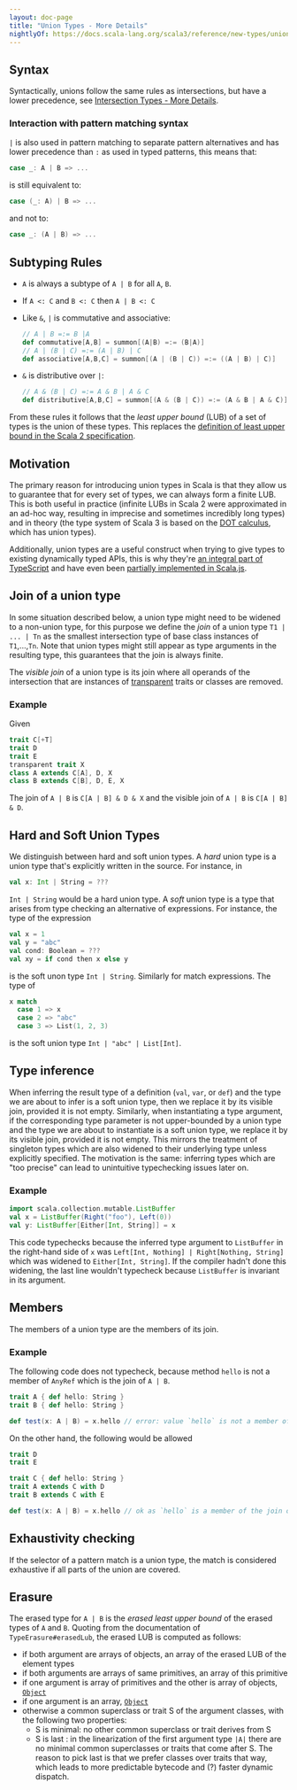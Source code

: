 ```yaml
---
layout: doc-page
title: "Union Types - More Details"
nightlyOf: https://docs.scala-lang.org/scala3/reference/new-types/union-types-spec.html
---
```


## Syntax

Syntactically, unions follow the same rules as intersections, but have a lower precedence, see
[Intersection Types - More Details](./intersection-types-spec.md).

### Interaction with pattern matching syntax
`|` is also used in pattern matching to separate pattern alternatives and has
lower precedence than `:` as used in typed patterns, this means that:

```scala sc:nocompile
case _: A | B => ...
```

is still equivalent to:

```scala sc:nocompile
case (_: A) | B => ...
```

and not to:

```scala sc:nocompile
case _: (A | B) => ...
```

## Subtyping Rules

- `A` is always a subtype of `A | B` for all `A`, `B`.
- If `A <: C` and `B <: C` then `A | B <: C`
- Like `&`, `|` is commutative and associative:

  ```scala
  // A | B =:= B |A
  def commutative[A,B] = summon[(A|B) =:= (B|A)]
  // A | (B | C) =:= (A | B) | C
  def associative[A,B,C] = summon[(A | (B | C)) =:= ((A | B) | C)] 
  ```

- `&` is distributive over `|`:

  ```scala
  // A & (B | C) =:= A & B | A & C
  def distributive[A,B,C] = summon[(A & (B | C)) =:= (A & B | A & C)]
  ```

From these rules it follows that the _least upper bound_ (LUB) of a set of types
is the union of these types. This replaces the
[definition of least upper bound in the Scala 2 specification](https://www.scala-lang.org/files/archive/spec/2.13/03-types.html#least-upper-bounds-and-greatest-lower-bounds).

## Motivation

The primary reason for introducing union types in Scala is that they allow us to
guarantee that for every set of types, we can always form a finite LUB. This is
both useful in practice (infinite LUBs in Scala 2 were approximated in an ad-hoc
way, resulting in imprecise and sometimes incredibly long types) and in theory
(the type system of Scala 3 is based on the
[DOT calculus](https://infoscience.epfl.ch/record/227176/files/soundness_oopsla16.pdf),
which has union types).

Additionally, union types are a useful construct when trying to give types to existing
dynamically typed APIs, this is why they're [an integral part of TypeScript](https://www.typescriptlang.org/docs/handbook/advanced-types.html#union-types)
and have even been [partially implemented in Scala.js](https://github.com/scala-js/scala-js/blob/master/library/src/main/scala/scala/scalajs/js/Union.scala).

## Join of a union type

In some situation described below, a union type might need to be widened to
a non-union type, for this purpose we define the _join_ of a union type `T1 |
... | Tn` as the smallest intersection type of base class instances of
`T1`,...,`Tn`. Note that union types might still appear as type arguments in the
resulting type, this guarantees that the join is always finite.

The _visible join_ of a union type is its join where all operands of the intersection that
are instances of [transparent](../other-new-features/transparent-traits.md) traits or classes are removed.


### Example

Given

```scala
trait C[+T]
trait D
trait E
transparent trait X
class A extends C[A], D, X
class B extends C[B], D, E, X
```

The join of `A | B` is `C[A | B] & D & X` and the visible join of `A | B` is `C[A | B] & D`.

## Hard and Soft Union Types

We distinguish between hard and soft union types. A _hard_ union type is a union type that's explicitly
written in the source. For instance, in
```scala sc-name:hardunion
val x: Int | String = ???
```
`Int | String` would be a hard union type. A _soft_ union type is a type that arises from type checking
an alternative of expressions. For instance, the type of the expression
```scala sc-name:softunion
val x = 1
val y = "abc"
val cond: Boolean = ???
val xy = if cond then x else y
```
is the soft unon type `Int | String`. Similarly for match expressions. The type of
```scala sc-compile-with:softunion
x match
  case 1 => x
  case 2 => "abc"
  case 3 => List(1, 2, 3)
```
is the soft union type `Int | "abc" | List[Int]`.


## Type inference

When inferring the result type of a definition (`val`, `var`, or `def`) and the
type we are about to infer is a soft union type, then we replace it by its visible join,
provided it is not empty.
Similarly, when instantiating a type argument, if the corresponding type
parameter is not upper-bounded by a union type and the type we are about to
instantiate is a soft union type, we replace it by its visible join, provided it is not empty.
This mirrors the
treatment of singleton types which are also widened to their underlying type
unless explicitly specified. The motivation is the same: inferring types
which are "too precise" can lead to unintuitive typechecking issues later on.

### Example

```scala
import scala.collection.mutable.ListBuffer
val x = ListBuffer(Right("foo"), Left(0))
val y: ListBuffer[Either[Int, String]] = x
```

This code typechecks because the inferred type argument to `ListBuffer` in the
right-hand side of `x` was `Left[Int, Nothing] | Right[Nothing, String]` which
was widened to `Either[Int, String]`. If the compiler hadn't done this widening,
the last line wouldn't typecheck because `ListBuffer` is invariant in its
argument.


## Members

The members of a union type are the members of its join.

### Example

The following code does not typecheck, because method `hello` is not a member of
`AnyRef` which is the join of `A | B`.

```scala sc:fail
trait A { def hello: String }
trait B { def hello: String }

def test(x: A | B) = x.hello // error: value `hello` is not a member of A | B
```

On the other hand, the following would be allowed

```scala
trait D
trait E

trait C { def hello: String }
trait A extends C with D
trait B extends C with E

def test(x: A | B) = x.hello // ok as `hello` is a member of the join of A | B which is C
```

## Exhaustivity checking

If the selector of a pattern match is a union type, the match is considered
exhaustive if all parts of the union are covered.

## Erasure

The erased type for `A | B` is the _erased least upper bound_ of the erased
types of `A` and `B`. Quoting from the documentation of `TypeErasure#erasedLub`,
the erased LUB is computed as follows:

- if both argument are arrays of objects, an array of the erased LUB of the element types
- if both arguments are arrays of same primitives, an array of this primitive
- if one argument is array of primitives and the other is array of objects,
  [`Object`](https://docs.oracle.com/en/java/javase/11/docs/api/java.base/java/lang/Object.html)
- if one argument is an array, [`Object`](https://docs.oracle.com/en/java/javase/11/docs/api/java.base/java/lang/Object.html)
- otherwise a common superclass or trait S of the argument classes, with the
  following two properties:
  * S is minimal: no other common superclass or trait derives from S
  * S is last   : in the linearization of the first argument type `|A|`
                  there are no minimal common superclasses or traits that
                  come after S.
  The reason to pick last is that we prefer classes over traits that way,
  which leads to more predictable bytecode and (?) faster dynamic dispatch.
